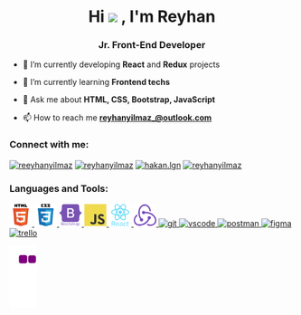 <h1 align="center">Hi <img src="https://media.giphy.com/media/hvRJCLFzcasrR4ia7z/giphy.gif" width="28"> , I'm Reyhan</h1> 

 <!--
<p align="center"> <img src="https://komarev.com/ghpvc/?username=reeyhanyilmaz&label=Profile%20views&color=0e75b6&style=flat" alt="reeyhanyilmaz" /> </p>
 -->
 
<h3 align="center">Jr. Front-End Developer </h3>

 <!-- 
 <p align="center"> <a href="https://github.com/ryo-ma/github-profile-trophy"><img src="https://github-profile-trophy.vercel.app/?username=reeyhanyilmaz" alt="reeyhanyilmaz" /></a> </p> 
 -->

- 🔭 I’m currently developing **React** and **Redux** projects

- 🌱 I’m currently learning **Frontend techs**

- 💬 Ask me about **HTML, CSS, Bootstrap, JavaScript**

- 📫 How to reach me **reyhanyilmaz_@outlook.com**

<h3 align="left">Connect with me:</h3>
<p align="left">
<a href="https://twitter.com/Reeyhanyilmaz" target="blank"><img align="center" src="https://raw.githubusercontent.com/rahuldkjain/github-profile-readme-generator/master/src/images/icons/Social/twitter.svg" alt="reeyhanyilmaz" height="30" width="40" /></a>
<a href="https://www.linkedin.com/in/reeyhanyilmaz/" target="blank"><img align="center" src="https://raw.githubusercontent.com/rahuldkjain/github-profile-readme-generator/master/src/images/icons/Social/linked-in-alt.svg" alt="reyhanyilmaz" height="30" width="40" /></a>
<a href="https://instagram.com/reeyhanyilmaz" target="blank"><img align="center" src="https://raw.githubusercontent.com/rahuldkjain/github-profile-readme-generator/master/src/images/icons/Social/instagram.svg" alt="hakan.lgn" height="30" width="40" /></a>
<a href="https://www.hackerrank.com/reeyhanyilmaz" target="blank"><img align="center" src="https://raw.githubusercontent.com/rahuldkjain/github-profile-readme-generator/master/src/images/icons/Social/hackerrank.svg" alt="reyhanyilmaz" height="30" width="40" /></a>
</p>

<h3 align="left">Languages and Tools:</h3>
<p align="left"> 
  <a href="https://www.w3.org/html/" target="_blank"> <img src="https://raw.githubusercontent.com/devicons/devicon/master/icons/html5/html5-original-wordmark.svg" alt="html5" width="40" height="40"/> </a> 
    <a href="https://www.w3schools.com/css/" target="_blank"> <img src="https://raw.githubusercontent.com/devicons/devicon/master/icons/css3/css3-original-wordmark.svg" alt="css3" width="40" height="40"/> </a> 
  <a href="https://getbootstrap.com" target="_blank"> <img src="https://raw.githubusercontent.com/devicons/devicon/master/icons/bootstrap/bootstrap-plain-wordmark.svg" alt="bootstrap" width="40" height="40"/> </a> 
  <a href="https://developer.mozilla.org/en-US/docs/Web/JavaScript" target="_blank"> <img src="https://raw.githubusercontent.com/devicons/devicon/master/icons/javascript/javascript-original.svg" alt="javascript" width="40" height="40"/> </a>
 <a href="https://reactjs.org/" target="_blank"> <img src="https://raw.githubusercontent.com/devicons/devicon/master/icons/react/react-original-wordmark.svg" alt="react" width="40" height="40"/> </a> 
 <a href="https://redux.js.org" target="_blank"> <img src="https://raw.githubusercontent.com/devicons/devicon/master/icons/redux/redux-original.svg" alt="redux" width="40" height="40"/> </a> 
 <a href="https://git-scm.com/" target="_blank"> <img src="https://www.vectorlogo.zone/logos/git-scm/git-scm-icon.svg" alt="git" width="40" height="40"/> </a>
 <a href="https://code.visualstudio.com/" target="_blank"> <img src="https://upload.wikimedia.org/wikipedia/commons/thumb/9/9a/Visual_Studio_Code_1.35_icon.svg/1024px-Visual_Studio_Code_1.35_icon.svg.png" alt="vscode" width="40" height="40"/> </a>
  <a href="https://postman.com" target="_blank"> <img src="https://www.vectorlogo.zone/logos/getpostman/getpostman-icon.svg" alt="postman" width="40" height="40"/> </a> 
 <a href="https://www.figma.com/" target="_blank" rel="noreferrer"> <img src="https://www.vectorlogo.zone/logos/figma/figma-icon.svg" alt="figma" width="40" height="40"/> </a>
 <a href="https://trello.com/en" target="_blank"> <img src="https://cdn.iconscout.com/icon/free/png-512/trello-6-569395.png" alt="trello" width="40" height="40"/> </a>

 
  <!--
  <a href="https://www.netlify.com/" target="_blank"> <img src="https://www.netlify.com/img/press/logos/logomark.png" alt="netlify" width="30" height="30"/> </a>
 
  <a href="https://www.netlify.com/" target="_blank"> <img src="https://www.netlify.com/img/press/logos/logomark.png" alt="netlify" width="30" height="30"/> </a>
   <a href="https://nodejs.org" target="_blank"> <img src="https://raw.githubusercontent.com/devicons/devicon/master/icons/nodejs/nodejs-original-wordmark.svg" alt="nodejs" width="40" height="40"/> </a> 
  [<a href="https://www.docker.com/" target="_blank"> <img src="https://raw.githubusercontent.com/devicons/devicon/master/icons/docker/docker-original-wordmark.svg" alt="docker" width="40" height="40"/> </a> 
  <a href="https://expressjs.com" target="_blank"> <img src="https://raw.githubusercontent.com/devicons/devicon/master/icons/express/express-original-wordmark.svg" alt="express" width="40" height="40"/> </a> 
  <a href="https://www.linux.org/" target="_blank"> <img src="https://raw.githubusercontent.com/devicons/devicon/master/icons/linux/linux-original.svg" alt="linux" width="40" height="40"/> </a> 
  <a href="https://www.mongodb.com/" target="_blank"> <img src="https://raw.githubusercontent.com/devicons/devicon/master/icons/mongodb/mongodb-original-wordmark.svg" alt="mongodb" width="40" height="40"/> </a> 
  <a href="https://nextjs.org/" target="_blank"> <img src="https://cdn.worldvectorlogo.com/logos/nextjs-3.svg" alt="nextjs" width="40" height="40"/> </a> 
  <a href="https://www.nginx.com" target="_blank"> <img src="https://raw.githubusercontent.com/devicons/devicon/master/icons/nginx/nginx-original.svg" alt="nginx" width="40" height="40"/> </a> 
  <a href="https://www.postgresql.org" target="_blank"> <img src="https://raw.githubusercontent.com/devicons/devicon/master/icons/postgresql/postgresql-original-wordmark.svg" alt="postgresql" width="40" height="40"/> </a> 
 
  <a href="https://sass-lang.com" target="_blank"> <img src="https://raw.githubusercontent.com/devicons/devicon/master/icons/sass/sass-original.svg" alt="sass" width="40" height="40"/> </a> ](url) 

<p align="center">&nbsp;<img align="center" src="https://github-readme-stats.vercel.app/api?username=reeyhanyilmaz&show_icons=true&theme=dark&locale=en" alt="reyhanyilmaz" /></p>

 [![Top Langs](https://github-readme-stats.vercel.app/api/top-langs/?username=mrtcnbb)](https://github.com/anuraghazra/github-readme-stats)
 
-->
</p>



![snake gif](https://github.com/reeyhanyilmaz/reeyhanyilmaz/blob/output/github-contribution-grid-snake.gif)
